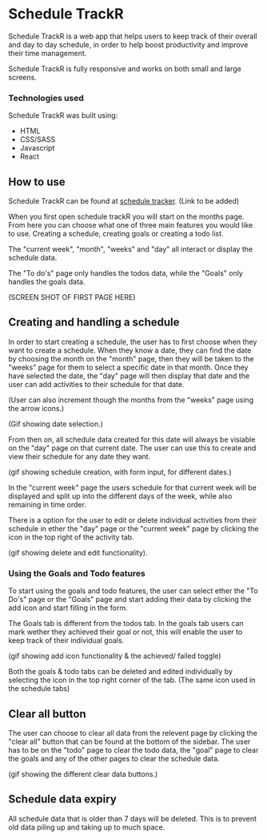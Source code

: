 # Schedule TrackR

Schedule TrackR is a web app that helps users to keep track of their overall and day to day schedule, in order to help boost productivity and improve their time management.

Schedule TrackR is fully responsive and works on both small and large screens.

### Technologies used

Schedule TrackR was built using:

* HTML
* CSS/SASS
* Javascript
* React

## How to use

Schedule TrackR can be found at [schedule tracker](#"ScheduleTrackR").
(Link to be added)

When you first open schedule trackR you will start on the months page. From here you can choose what one of three main features you would like to use.
Creating a schedule, creating goals or creating a todo list.

The "current week", "month", "weeks" and "day" all interact or display the schedule data.

The "To do's" page only handles the todos data, while the "Goals" only handles the goals data.

(SCREEN SHOT OF FIRST PAGE HERE)


## Creating and handling a schedule

In order to start creating a schedule, the user has to first choose when they want to create a schedule. When they know a date, they can find the date by choosing the month on the "month" page, then they will be taken to the "weeks" page for them to select a specific date in that month. Once they have selected the date, the "day" page will then display that date and the user can add activities to their schedule for that date.

(User can also increment though the months from the "weeks" page using the arrow icons.)

(Gif showing date selection.)

From then on, all schedule data created for this date will always be visiable on the "day" page on that current date.
The user can use this to create and view their schedule for any date they want.

(gif showing schedule creation, with form input, for different dates.)

In the "current week" page the users schedule for that current week will be displayed and split up into the different days of the week, while also remaining in time order.

There is a option for the user to edit or delete individual activities from their schedule in ether the "day" page or the "current week" page by clicking the icon in the top right of the activity tab.

(gif showing delete and edit functionality).

### Using the Goals and Todo features

To start using the goals and todo features, the user can select ether the "To Do's" page or the "Goals" page and start adding their data by clicking the add icon and start filling in the form.

The Goals tab is different from the todos tab. In the goals tab users can mark wether they achieved their goal or not, this will enable the user to keep track of their individual goals.

(gif showing add icon functionality & the achieved/ failed toggle)

Both the goals & todo tabs can be deleted and edited individually by selecting the icon in the top right corner of the tab. (The same icon used in the schedule tabs)

## Clear all button

The user can choose to clear all data from the relevent page by clicking the "clear all" button that can be found at the bottom of the sidebar. The user has to be on the "todo" page to clear the todo data, the "goal" page to clear the goals and any of the other pages to clear the schedule data.

(gif showing the different clear data buttons.)

## Schedule data expiry

All schedule data that is older than 7 days will be deleted. This is to prevent old data piling up and taking up to much space.













